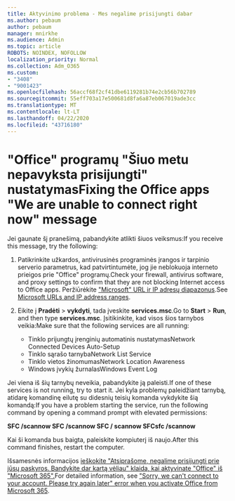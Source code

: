 ```yaml
---
title: Aktyvinimo problema - Mes negalime prisijungti dabar
ms.author: pebaum
author: pebaum
manager: mnirkhe
ms.audience: Admin
ms.topic: article
ROBOTS: NOINDEX, NOFOLLOW
localization_priority: Normal
ms.collection: Adm_O365
ms.custom:
- "3408"
- "9001423"
ms.openlocfilehash: 56accf68f2cf41dbe6119281b74e2cb56b702789
ms.sourcegitcommit: 55eff703a17e500681d8fa6a87eb067019ade3cc
ms.translationtype: MT
ms.contentlocale: lt-LT
ms.lasthandoff: 04/22/2020
ms.locfileid: "43716180"
---
```

# <a name="fixing-the-office-apps-we-are-unable-to-connect-right-now-message"></a><span data-ttu-id="296dd-102">"Office" programų "Šiuo metu nepavyksta prisijungti" nustatymas</span><span class="sxs-lookup"><span data-stu-id="296dd-102">Fixing the Office apps "We are unable to connect right now" message</span></span>

<span data-ttu-id="296dd-103">Jei gaunate šį pranešimą, pabandykite atlikti šiuos veiksmus:</span><span class="sxs-lookup"><span data-stu-id="296dd-103">If you receive this message, try the following:</span></span>

1. <span data-ttu-id="296dd-104">Patikrinkite užkardos, antivirusinės programinės įrangos ir tarpinio serverio parametrus, kad patvirtintumėte, jog jie neblokuoja interneto prieigos prie "Office" programų.</span><span class="sxs-lookup"><span data-stu-id="296dd-104">Check your firewall, antivirus software, and proxy settings to confirm that they are not blocking Internet access to Office apps.</span></span> <span data-ttu-id="296dd-105">Peržiūrėkite ["Microsoft" URL ir IP adresų diapazonus](https://docs.microsoft.com/office365/enterprise/urls-and-ip-address-ranges).</span><span class="sxs-lookup"><span data-stu-id="296dd-105">See [Microsoft URLs and IP address ranges](https://docs.microsoft.com/office365/enterprise/urls-and-ip-address-ranges).</span></span>

2. <span data-ttu-id="296dd-106">Eikite į **Pradėti** > **vykdyti**, tada įveskite **services.msc**.</span><span class="sxs-lookup"><span data-stu-id="296dd-106">Go to **Start** > **Run**, and then type **services.msc**.</span></span> <span data-ttu-id="296dd-107">Įsitikinkite, kad visos šios tarnybos veikia:</span><span class="sxs-lookup"><span data-stu-id="296dd-107">Make sure that the following services are all running:</span></span>
    - <span data-ttu-id="296dd-108">Tinklo prijungtų įrenginių automatinis nustatymas</span><span class="sxs-lookup"><span data-stu-id="296dd-108">Network Connected Devices Auto-Setup</span></span>
    - <span data-ttu-id="296dd-109">Tinklo sąrašo tarnyba</span><span class="sxs-lookup"><span data-stu-id="296dd-109">Network List Service</span></span>
    - <span data-ttu-id="296dd-110">Tinklo vietos žinomumas</span><span class="sxs-lookup"><span data-stu-id="296dd-110">Network Location Awareness</span></span>
    - <span data-ttu-id="296dd-111">Windows įvykių žurnalas</span><span class="sxs-lookup"><span data-stu-id="296dd-111">Windows Event Log</span></span>

<span data-ttu-id="296dd-112">Jei viena iš šių tarnybų neveikia, pabandykite ją paleisti.</span><span class="sxs-lookup"><span data-stu-id="296dd-112">If one of these services is not running, try to start it.</span></span> <span data-ttu-id="296dd-113">Jei kyla problemų paleidžiant tarnybą, atidarę komandinę eilutę su didesnių teisių komanda vykdykite šią komandą:</span><span class="sxs-lookup"><span data-stu-id="296dd-113">If you have a problem starting the service, run the following command by opening a command prompt with elevated permissions:</span></span>

<span data-ttu-id="296dd-114">**SFC /scannow SFC /scannow SFC / scannow SFC**</span><span class="sxs-lookup"><span data-stu-id="296dd-114">**sfc /scannow**</span></span>

<span data-ttu-id="296dd-115">Kai ši komanda bus baigta, paleiskite kompiuterį iš naujo.</span><span class="sxs-lookup"><span data-stu-id="296dd-115">After this command finishes, restart the computer.</span></span>

<span data-ttu-id="296dd-116">Išsamesnės informacijos [ieškokite "Atsiprašome, negalime prisijungti prie jūsų paskyros. Bandykite dar kartą vėliau" klaida, kai aktyvinate "Office" iš "Microsoft 365".](https://docs.microsoft.com/office/troubleshoot/activation-installation/issue-when-activate-office-from-office-365)</span><span class="sxs-lookup"><span data-stu-id="296dd-116">For detailed information, see ["Sorry, we can't connect to your account. Please try again later" error when you activate Office from Microsoft 365](https://docs.microsoft.com/office/troubleshoot/activation-installation/issue-when-activate-office-from-office-365).</span></span>
